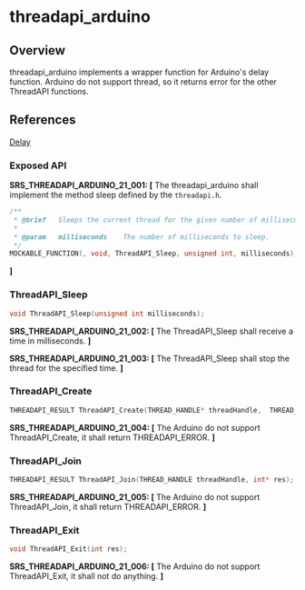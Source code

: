 threadapi_arduino
=================

## Overview

threadapi_arduino implements a wrapper function for Arduino's delay function. Arduino do not support thread, so it returns error for the other ThreadAPI functions.

## References

[Delay](https://www.arduino.cc/en/Reference/Delay)

###   Exposed API

**SRS_THREADAPI_ARDUINO_21_001: [** The threadapi_arduino shall implement the method sleep defined by the `threadapi.h`. 
```c
/**
 * @brief	Sleeps the current thread for the given number of milliseconds.
 *
 * @param	milliseconds	The number of milliseconds to sleep.
 */
MOCKABLE_FUNCTION(, void, ThreadAPI_Sleep, unsigned int, milliseconds);
```
 **]**


###   ThreadAPI_Sleep

```c
void ThreadAPI_Sleep(unsigned int milliseconds);
```

**SRS_THREADAPI_ARDUINO_21_002: [** The ThreadAPI_Sleep shall receive a time in milliseconds. **]**

**SRS_THREADAPI_ARDUINO_21_003: [** The ThreadAPI_Sleep shall stop the thread for the specified time. **]**


###   ThreadAPI_Create

```c
THREADAPI_RESULT ThreadAPI_Create(THREAD_HANDLE* threadHandle,  THREAD_START_FUNC func, void* arg);
```

**SRS_THREADAPI_ARDUINO_21_004: [** The Arduino do not support ThreadAPI_Create, it shall return THREADAPI_ERROR. **]**


###   ThreadAPI_Join

```c
THREADAPI_RESULT ThreadAPI_Join(THREAD_HANDLE threadHandle, int* res);
```

**SRS_THREADAPI_ARDUINO_21_005: [** The Arduino do not support ThreadAPI_Join, it shall return THREADAPI_ERROR. **]**


###   ThreadAPI_Exit

```c
void ThreadAPI_Exit(int res);
```

**SRS_THREADAPI_ARDUINO_21_006: [** The Arduino do not support ThreadAPI_Exit, it shall not do anything. **]**
